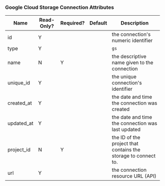 ### Google Cloud Storage Connection Attributes

|Name|Read-Only?|Required?|Default|Description|
|----|---------|---------|-------|-----------|
|id|Y| | |the connection's numeric identifier
|type|Y| | |`gs`
|name|N|Y| |the descriptive name given to the connection
|unique_id|Y| | |the unique connection's identifier
|created_at|Y| | |the date and time the connection was created
|updated_at|Y| | |the date and time the connection was last updated
|project_id|N|Y| |the ID of the project that contains the storage to connect to.
|url|Y| | |the connection resource URL (API)
